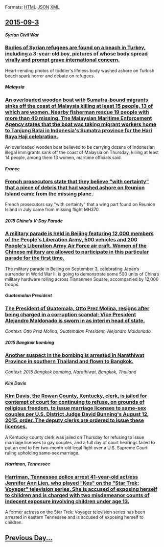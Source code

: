 
Formats: [HTML](2015/09/3/index.html)  [JSON](2015/09/3/index.json)  [XML](2015/09/3/index.xml)  

## [2015-09-3](/news/2015/09/3/index.md)

##### Syrian Civil War
### [Bodies of Syrian refugees are found on a beach in Turkey, including a 3-year-old boy, pictures of whose body spread virally and prompt grave international concern. ](/news/2015/09/3/bodies-of-syrian-refugees-are-found-on-a-beach-in-turkey-including-a-3-year-old-boy-pictures-of-whose-body-spread-virally-and-prompt-grave.md)
Heart-rending photos of toddler&#39;s lifeless body washed ashore on Turkish beach spark horror and debate on refugees.

##### Malaysia
### [An overloaded wooden boat with Sumatra-bound migrants sinks off the coast of Malaysia killing at least 15 people, 13 of which are women. Nearby fisherman rescue 19 people with more than 40 missing. The Malaysian Maritime Enforcement Agency states that the boat was taking migrant workers home to Tanjung Balai in Indonesia's Sumatra province for the Hari Raya Haji celebration. ](/news/2015/09/3/an-overloaded-wooden-boat-with-sumatra-bound-migrants-sinks-off-the-coast-of-malaysia-killing-at-least-15-people-13-of-which-are-women-nea.md)
An overloaded wooden boat believed to be carrying dozens of Indonesian illegal immigrants sank off the coast of Malaysia on Thursday, killing at least 14 people, among them 13 women, maritime officials said.

##### France
### [French prosecutors state that they believe "with certainty" that a piece of debris that had washed ashore on Reunion Island came from the missing plane. ](/news/2015/09/3/french-prosecutors-state-that-they-believe-with-certainty-that-a-piece-of-debris-that-had-washed-ashore-on-reunion-island-came-from-the-mi.md)
French prosecutors say &quot;with certainty&quot; that a wing part found on Reunion Island in July came from missing flight MH370.

##### 2015 China's V-Day Parade
### [A military parade is held in Beijing featuring 12,000 members of the People's Liberation Army, 500 vehicles and 200 People's Liberation Army Air Force air craft. Women of the Chinese military are allowed to participate in this particular parade for the first time. ](/news/2015/09/3/a-military-parade-is-held-in-beijing-featuring-12-000-members-of-the-people-s-liberation-army-500-vehicles-and-200-people-s-liberation-army.md)
The military parade in Beijing on September 3, celebrating Japan’s surrender in World War II, is going to demonstrate some 500 units of China’s military hardware rolling across Tiananmen Square, accompanied by 12,000 troops.

##### Guatemalan President
### [The President of Guatemala, Otto Prez Molina, resigns after being charged in a corruption scandal; Vice President Alejandro Maldonado is sworn in as interim head of state. ](/news/2015/09/3/the-president-of-guatemala-otto-perez-molina-resigns-after-being-charged-in-a-corruption-scandal-vice-president-alejandro-maldonado-is-sw.md)
_Context: Otto Prez Molina, Guatemalan President, Alejandro Maldonado_

##### 2015 Bangkok bombing
### [Another suspect in the bombing is arrested in Narathiwat Province in southern Thailand and flown to Bangkok. ](/news/2015/09/3/another-suspect-in-the-bombing-is-arrested-in-narathiwat-province-in-southern-thailand-and-flown-to-bangkok.md)
_Context: 2015 Bangkok bombing, Narathiwat, Bangkok, Thailand_

##### Kim Davis
### [Kim Davis, the Rowan County, Kentucky, clerk, is jailed for contempt of court for continuing to refuse, on grounds of religious freedom, to issue marriage licenses to same-sex couples per U.S. District Judge David Bunning's August 12, 2015, order. The deputy clerks are ordered to issue these licenses. ](/news/2015/09/3/kim-davis-the-rowan-county-kentucky-clerk-is-jailed-for-contempt-of-court-for-continuing-to-refuse-on-grounds-of-religious-freedom-to.md)
A Kentucky county clerk was jailed on Thursday for refusing to issue marriage licenses to gay couples, and a full day of court hearings failed to put an end to her two-month-old legal fight over a U.S. Supreme Court ruling upholding same-sex marriage.

##### Harriman, Tennessee
### [Harriman, Tennessee police arrest 41-year-old actress Jennifer Ann Lien, who played "Kes" on the "Star Trek: Voyager" television series. She is accused of exposing herself to children and is charged with two misdemeanor counts of indecent exposure involving children under age 13. ](/news/2015/09/3/harriman-tennessee-police-arrest-41-year-old-actress-jennifer-ann-lien-who-played-kes-on-the-star-trek-voyager-television-series-she.md)
A former actress on the Star Trek: Voyager television series has been arrested in eastern Tennessee and is accused of exposing herself to children.

## [Previous Day...](/news/2015/09/2/index.md)

